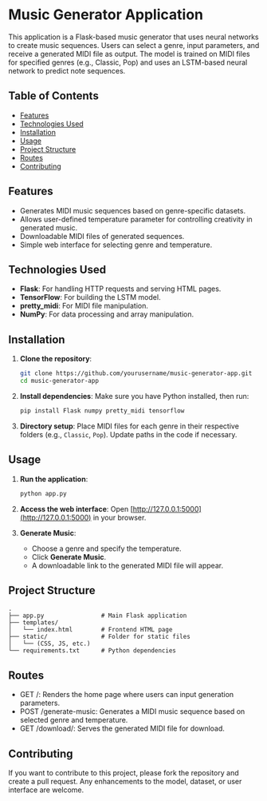 # Music Generator Application

This application is a Flask-based music generator that uses neural networks to create music sequences. Users can select a genre, input parameters, and receive a generated MIDI file as output. The model is trained on MIDI files for specified genres (e.g., Classic, Pop) and uses an LSTM-based neural network to predict note sequences.

## Table of Contents

- [Features](#features)
- [Technologies Used](#technologies-used)
- [Installation](#installation)
- [Usage](#usage)
- [Project Structure](#project-structure)
- [Routes](#routes)
- [Contributing](#contributing)

## Features

- Generates MIDI music sequences based on genre-specific datasets.
- Allows user-defined temperature parameter for controlling creativity in generated music.
- Downloadable MIDI files of generated sequences.
- Simple web interface for selecting genre and temperature.

## Technologies Used

- **Flask**: For handling HTTP requests and serving HTML pages.
- **TensorFlow**: For building the LSTM model.
- **pretty_midi**: For MIDI file manipulation.
- **NumPy**: For data processing and array manipulation.

## Installation

1. **Clone the repository**:
    ```bash
    git clone https://github.com/yourusername/music-generator-app.git
    cd music-generator-app
    ```

2. **Install dependencies**:
    Make sure you have Python installed, then run:
    ```bash
    pip install Flask numpy pretty_midi tensorflow
    ```

3. **Directory setup**:
    Place MIDI files for each genre in their respective folders (e.g., `Classic`, `Pop`). Update paths in the code if necessary.

## Usage

1. **Run the application**:
    ```bash
    python app.py
    ```

2. **Access the web interface**:
   Open [http://127.0.0.1:5000](http://127.0.0.1:5000) in your browser.

3. **Generate Music**:
   - Choose a genre and specify the temperature.
   - Click **Generate Music**.
   - A downloadable link to the generated MIDI file will appear.

## Project Structure

```plaintext
.
├── app.py                # Main Flask application
├── templates/
│   └── index.html        # Frontend HTML page
├── static/               # Folder for static files
│   └── (CSS, JS, etc.)   
└── requirements.txt      # Python dependencies
```
## Routes

- GET /: Renders the home page where users can input generation parameters.
- POST /generate-music: Generates a MIDI music sequence based on selected genre and temperature.
- GET /download/<filename>: Serves the generated MIDI file for download.

## Contributing

If you want to contribute to this project, please fork the repository and create a pull request. Any enhancements to the model, dataset, or user interface are welcome.
